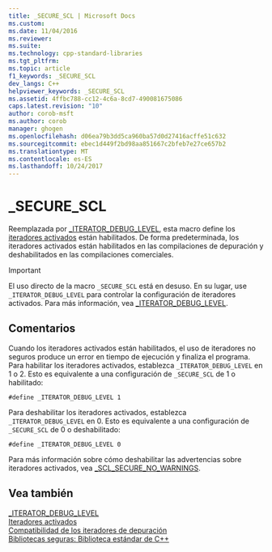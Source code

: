 ```yaml
---
title: _SECURE_SCL | Microsoft Docs
ms.custom: 
ms.date: 11/04/2016
ms.reviewer: 
ms.suite: 
ms.technology: cpp-standard-libraries
ms.tgt_pltfrm: 
ms.topic: article
f1_keywords: _SECURE_SCL
dev_langs: C++
helpviewer_keywords: _SECURE_SCL
ms.assetid: 4ffbc788-cc12-4c6a-8cd7-490081675086
caps.latest.revision: "10"
author: corob-msft
ms.author: corob
manager: ghogen
ms.openlocfilehash: d06ea79b3dd5ca960ba57d0d27416acffe51c632
ms.sourcegitcommit: ebec1d449f2bd98aa851667c2bfeb7e27ce657b2
ms.translationtype: MT
ms.contentlocale: es-ES
ms.lasthandoff: 10/24/2017
---
```

# <a name="securescl"></a>_SECURE_SCL
  
Reemplazada por [_ITERATOR_DEBUG_LEVEL](../standard-library/iterator-debug-level.md), esta macro define los [iteradores activados](../standard-library/checked-iterators.md) están habilitados. De forma predeterminada, los iteradores activados están habilitados en las compilaciones de depuración y deshabilitados en las compilaciones comerciales.  
  
> [!IMPORTANT]
> El uso directo de la macro `_SECURE_SCL` está en desuso. En su lugar, use `_ITERATOR_DEBUG_LEVEL` para controlar la configuración de iteradores activados. Para más información, vea [_ITERATOR_DEBUG_LEVEL](../standard-library/iterator-debug-level.md).  
  
## <a name="remarks"></a>Comentarios  
  
Cuando los iteradores activados están habilitados, el uso de iteradores no seguros produce un error en tiempo de ejecución y finaliza el programa. Para habilitar los iteradores activados, establezca `_ITERATOR_DEBUG_LEVEL` en 1 o 2. Esto es equivalente a una configuración de `_SECURE_SCL` de 1 o habilitado:  
  
```  
#define _ITERATOR_DEBUG_LEVEL 1  
```  
  
Para deshabilitar los iteradores activados, establezca `_ITERATOR_DEBUG_LEVEL` en 0. Esto es equivalente a una configuración de `_SECURE_SCL` de 0 o deshabilitado:  
  
```  
#define _ITERATOR_DEBUG_LEVEL 0  
```  
  
Para más información sobre cómo deshabilitar las advertencias sobre iteradores activados, vea [_SCL_SECURE_NO_WARNINGS](../standard-library/scl-secure-no-warnings.md).  
  
## <a name="see-also"></a>Vea también  
[_ITERATOR_DEBUG_LEVEL](../standard-library/iterator-debug-level.md)   
[Iteradores activados](../standard-library/checked-iterators.md)   
[Compatibilidad de los iteradores de depuración](../standard-library/debug-iterator-support.md)   
[Bibliotecas seguras: Biblioteca estándar de C++](../standard-library/safe-libraries-cpp-standard-library.md)

